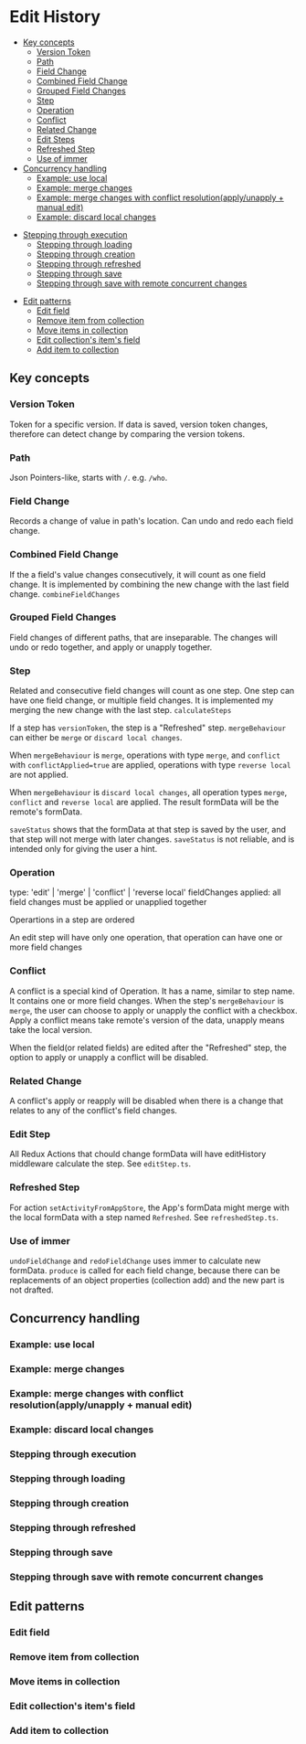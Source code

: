 # Edit History

* [Key concepts](#key-concepts)
  + [Version Token](#version-token)
  + [Path](#path)
  + [Field Change](#field-change)
  + [Combined Field Change](#combined-field-change)
  + [Grouped Field Changes](#grouped-field-changes)
  + [Step](#step)
  + [Operation](#operation)
  + [Conflict](#conflict)
  + [Related Change](#related-change)
  + [Edit Steps](#edit-steps)
  + [Refreshed Step](#refreshed-step)
  + [Use of immer](#use-of-immer)
* [Concurrency handling](#concurrency-handling)
  + [Example: use local](#example--use-local)
  + [Example: merge changes](#example--merge-changes)
  + [Example: merge changes with conflict resolution(apply/unapply + manual edit)](#example--merge-changes-with-conflict-resolution-apply-unapply---manual-edit-)
  + [Example: discard local changes](#example--discard-local-changes)
+ [Stepping through execution](#stepping-through-execution)
  + [Stepping through loading](#stepping-through-loading)
  + [Stepping through creation](#stepping-through-creation)
  + [Stepping through refreshed](#stepping-through-refreshed)
  + [Stepping through save](#stepping-through-save)
  + [Stepping through save with remote concurrent changes](#stepping-through-save-with-remote-concurrent-changes)
* [Edit patterns](#edit-patterns)
  + [Edit field](#edit-field)
  + [Remove item from collection](#remove-item-from-collection)
  + [Move items in collection](#move-items-in-collection)
  + [Edit collection's item's field](#edit-collection-s-item-s-field)
  + [Add item to collection](#add-item-to-collection)

## Key concepts

### Version Token
Token for a specific version. If data is saved, version token changes, therefore can detect change by comparing the version tokens.

### Path
Json Pointers-like, starts with `/`. e.g. `/who`.

### Field Change

Records a change of value in path's location.
Can undo and redo each field change.

### Combined Field Change
If the a field's value changes consecutively, it will count as one field change. It is implemented by combining the new change with the last field change. `combineFieldChanges`

### Grouped Field Changes
Field changes of different paths, that are inseparable. The changes will undo or redo together, and apply or unapply together.

### Step
Related and consecutive field changes will count as one step. One step can have one field change, or multiple field changes. It is implemented my merging the new change with the last step. `calculateSteps`

If a step has `versionToken`, the step is a "Refreshed" step. `mergeBehaviour` can either be `merge` or `discard local changes`.

When `mergeBehaviour` is `merge`, operations with type `merge`, and `conflict` with `conflictApplied=true` are applied, operations with type `reverse local` are not applied.

When `mergeBehaviour` is `discard local changes`, all operation types `merge`, `conflict` and `reverse local` are applied. The result formData will be the remote's formData.

`saveStatus` shows that the formData at that step is saved by the user, and that step will not merge with later changes. `saveStatus` is not reliable, and is intended only for giving the user a hint.

### Operation
type: 'edit' | 'merge' | 'conflict' | 'reverse local'
fieldChanges
applied: all field changes must be applied or unapplied together

Operartions in a step are ordered

An edit step will have only one operation, that operation can have one or more field changes

### Conflict
A conflict is a special kind of Operation. It has a name, similar to step name. It contains one or more field changes. When the step's `mergeBehaviour` is `merge`, the user can choose to apply or unapply the conflict with a checkbox. Apply a conflict means take remote's version of the data, unapply means take the local version.

When the field(or related fields) are edited after the "Refreshed" step, the option to apply or unapply a conflict will be disabled.

### Related Change
A conflict's apply or reapply will be disabled when there is a change that relates to any of the conflict's field changes.

### Edit Step
All Redux Actions that chould change formData will have editHistory middleware calculate the step. See `editStep.ts`.

### Refreshed Step
For action `setActivityFromAppStore`, the App's formData might merge with the local formData with a step named `Refreshed`. See `refreshedStep.ts`.

### Use of immer
`undoFieldChange` and `redoFieldChange` uses immer to calculate new formData. `produce` is called for each field change, because there can be replacements of an object properties (collection add) and the new part is not drafted.

## Concurrency handling
### Example: use local

### Example: merge changes

### Example: merge changes with conflict resolution(apply/unapply + manual edit)

### Example: discard local changes

### Stepping through execution

### Stepping through loading
### Stepping through creation
### Stepping through refreshed
### Stepping through save
### Stepping through save with remote concurrent changes

## Edit patterns
### Edit field

### Remove item from collection

### Move items in collection

### Edit collection's item's field

### Add item to collection